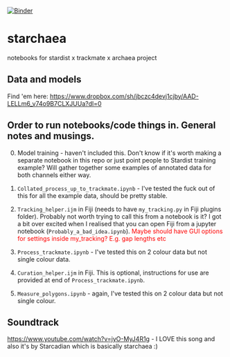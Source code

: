 [![Binder](https://mybinder.org/badge_logo.svg)](https://mybinder.org/v2/gh/superresolusian/starchaea/master)

# starchaea
notebooks for stardist x trackmate x archaea project

## Data and models
Find 'em here: https://www.dropbox.com/sh/jbczc4devj1cjby/AAD-LELLm6_v74o9B7CLXJUUa?dl=0

## Order to run notebooks/code things in. General notes and musings.
0. Model training - haven't included this. Don't know if it's worth making a separate notebook in this repo or just point people to Stardist training example? Will gather together some examples of annotated data for both channels either way.

1. `Collated_process_up_to_trackmate.ipynb` - I've tested the fuck out of this for all the example data, should be pretty stable.

2. `Tracking_helper.ijm` in Fiji (needs to have `my_tracking.py` in Fiji plugins folder). Probably not worth trying to call this from a notebook is it? I got a bit over excited when I realised that you can open Fiji from a jupyter notebook (`Probably_a_bad_idea.ipynb`). <font color=red> Maybe should have GUI options for settings inside my_tracking? E.g. gap lengths etc </font>

3. `Process_trackmate.ipynb` - I've tested this on 2 colour data but not single colour data.

4. `Curation_helper.ijm` in Fiji. This is optional, instructions for use are provided at end of `Process_trackmate.ipynb`.

5. `Measure_polygons.ipynb` - again, I've tested this on 2 colour data but not single colour.

## Soundtrack
https://www.youtube.com/watch?v=jyO-MyJ4R1g - I LOVE this song and also it's by Starcadian which is basically starchaea :)
